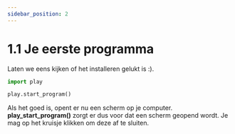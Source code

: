 ```yaml
---
sidebar_position: 2
---
```


# 1.1 Je eerste programma

Laten we eens kijken of het installeren gelukt is :).
```python
import play

play.start_program()
```

Als het goed is, opent er nu een scherm op je computer.
**play_start_program()** zorgt er dus voor dat een scherm geopend wordt.
Je mag op het kruisje klikken om deze af te sluiten.

